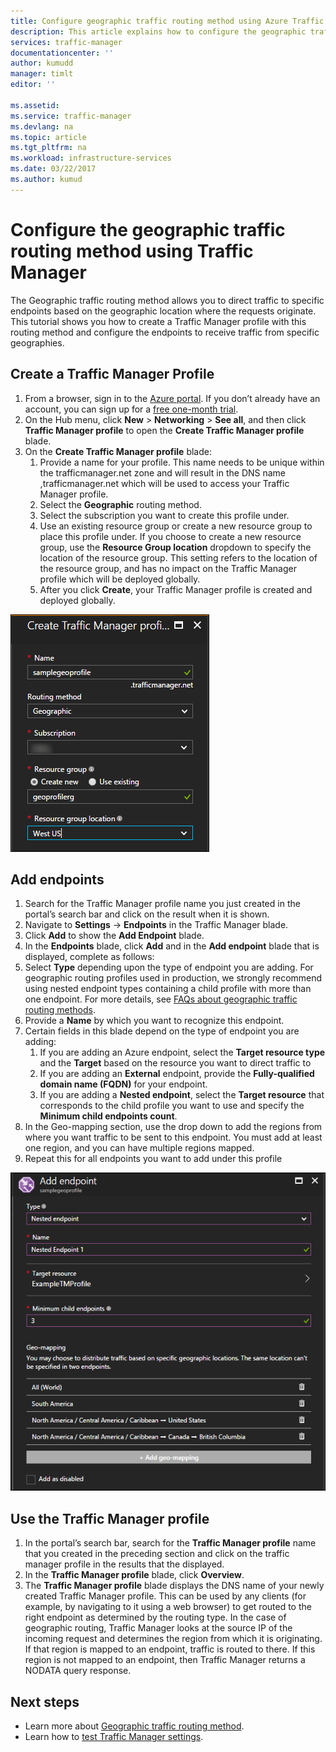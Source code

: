 ```yaml
---
title: Configure geographic traffic routing method using Azure Traffic Manager | Microsoft Docs
description: This article explains how to configure the geographic traffic routing method using Azure Traffic Manager
services: traffic-manager
documentationcenter: ''
author: kumudd
manager: timlt
editor: ''

ms.assetid:
ms.service: traffic-manager
ms.devlang: na
ms.topic: article
ms.tgt_pltfrm: na
ms.workload: infrastructure-services
ms.date: 03/22/2017
ms.author: kumud
---
```


# Configure the geographic traffic routing method using Traffic Manager

The Geographic traffic routing method allows you to direct traffic to specific endpoints based on the geographic location where the requests originate. This tutorial shows you how to create a Traffic Manager profile with this routing method and configure the endpoints to receive traffic from specific geographies.

## Create a Traffic Manager Profile

1. From a browser, sign in to the [Azure portal](http://portal.azure.com). If you don’t already have an account, you can sign up for a [free one-month trial](https://azure.microsoft.com/free/).
2. On the Hub menu, click **New** > **Networking** > **See all**, and then click **Traffic Manager profile** to open the **Create Traffic Manager profile** blade.
3. On the **Create Traffic Manager profile** blade:
    1. Provide a name for your profile. This name needs to be unique within the trafficmanager.net zone and will result in the DNS name <profilename>,trafficmanager.net which will be used to access your Traffic Manager profile.
    2. Select the **Geographic** routing method.
    3. Select the subscription you want to create this profile under.
    4. Use an existing resource group or create a new resource group to place this profile under. If you choose to create a new resource group, use the **Resource Group location** dropdown to specify the location of the resource group. This setting refers to the location of the resource group, and has no impact on the Traffic Manager profile which will be deployed globally.
    5. After you click **Create**, your Traffic Manager profile is created and deployed globally.

![Create a Traffic Manager profile](./media/traffic-manager-geographic-routing-method/create-traffic-manager-profile.png)

## Add endpoints

1. Search for the Traffic Manager profile name you just created in the portal’s search bar and click on the result when it is shown.
2. Navigate to **Settings** -> **Endpoints** in the Traffic Manager blade.
3. Click **Add** to show the **Add Endpoint** blade.
3. In the **Endpoints** blade, click **Add** and in the **Add endpoint** blade that is displayed, complete as follows:
4. Select **Type** depending upon the type of endpoint you are adding. For geographic routing profiles used in production, we strongly recommend using nested endpoint types containing a child profile with more than one endpoint. For more details, see [FAQs about geographic traffic routing methods](traffic-manager-FAQs.md).
5. Provide a **Name** by which you want to recognize this endpoint.
6. Certain fields in this blade depend on the type of endpoint you are adding:
    1. If you are adding an Azure endpoint, select the **Target resource type** and the **Target** based on the resource you want to direct traffic to
    2. If you are adding an **External** endpoint, provide the **Fully-qualified domain name (FQDN)** for your endpoint.
    3. If you are adding a **Nested endpoint**, select the **Target resource** that corresponds to the child profile you want to use and specify the **Minimum child endpoints count**.
7. In the Geo-mapping section, use the drop down to add the regions from where you want traffic to be sent to this endpoint. You must add at least one region, and you can have multiple regions mapped.
8. Repeat this for all endpoints you want to add under this profile

![Add a Traffic Manager endpoint](./media/traffic-manager-geographic-routing-method/add-traffic-manager-endpoint.png)

## Use the Traffic Manager profile
1.  In the portal’s search bar, search for the **Traffic Manager profile** name that you created in the preceding section and click on the traffic manager profile in the results that the displayed.
2. In the **Traffic Manager profile** blade, click **Overview**.
3. The **Traffic Manager profile** blade displays the DNS name of your newly created Traffic Manager profile. This can be used by any clients (for example, by navigating to it using a web browser) to get routed to the right endpoint as determined by the routing type.  In the case of geographic routing, Traffic Manager looks at the source IP of the incoming request and determines the region from which it is originating. If that region is mapped to an endpoint, traffic is routed to there. If this region is not mapped to an endpoint, then Traffic Manager returns a NODATA query response.

## Next steps

- Learn more about [Geographic traffic routing method](traffic-manager-routing-methods.md#geographic).
- Learn how to [test Traffic Manager settings](traffic-manager-testing-settings.md).
